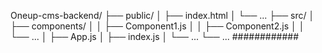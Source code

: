 Oneup-cms-backend/
  ├── public/
  │   ├── index.html
  │   └── ...
  ├── src/
  │   ├── components/
  │   │   ├── Component1.js
  │   │   ├── Component2.js
  │   │   └── ...
  │   ├── App.js
  │   ├── index.js
  │   └── ...
  └── ...
############